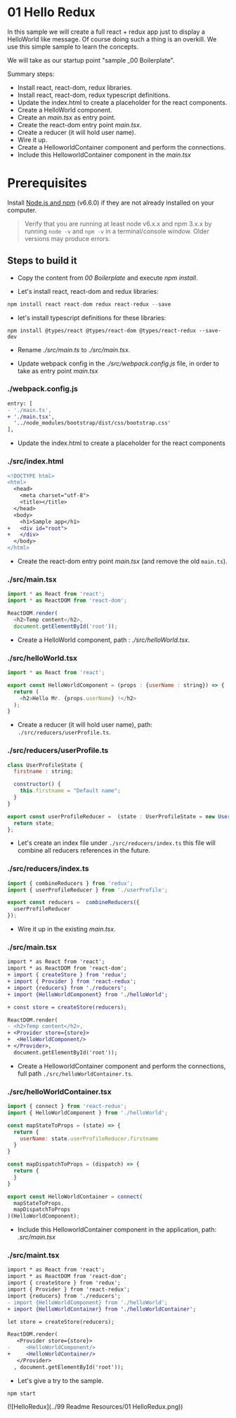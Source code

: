 # 01 Hello Redux

In this sample we will create a full react + redux app just to display a HelloWorld like message.
Of course doing such a thing is an overkill. We use this simple sample to learn the
concepts.

We will take as our startup point "sample _00 Boilerplate".


Summary steps:

- Install react, react-dom, redux libraries.
- Install react, react-dom, redux typescript definitions.
- Update the index.html to create a placeholder for the react components.
- Create a HelloWorld component.
- Create an _main.tsx_ as entry point.
- Create the react-dom entry point _main.tsx_.
- Create a reducer (it will hold user name).
- Wire it up.
- Create a HelloworldContainer component and perform the connections.
- Include this HelloworldContainer component in the _main.tsx_

# Prerequisites

Install [Node.js and npm](https://nodejs.org/en/) (v6.6.0) if they are not already installed on your computer.

> Verify that you are running at least node v6.x.x and npm 3.x.x by running `node -v` and `npm -v` in a terminal/console window. Older versions may produce errors.

## Steps to build it

- Copy the content from _00 Boilerplate_ and execute _npm install_.

- Let's install react, react-dom and redux libraries:

```javascript
npm install react react-dom redux react-redux --save
```

- let's install typescript definitions for these libraries:

```
npm install @types/react @types/react-dom @types/react-redux --save-dev
```

- Rename _./src/main.ts_ to _./src/main.tsx_.

- Update webpack config in the _./src/webpack.config.js_ file, in order to take as entry point _main.tsx_

### ./webpack.config.js
```diff
entry: [
- './main.ts',
+ './main.tsx',
  '../node_modules/bootstrap/dist/css/bootstrap.css'
],

```

- Update the index.html to create a placeholder for the react components

### ./src/index.html
```diff
<!DOCTYPE html>
<html>
  <head>
    <meta charset="utf-8">
    <title></title>
  </head>
  <body>
    <h1>Sample app</h1>
+   <div id="root">
+   </div>    
  </body>
</html>
```

- Create the react-dom entry point _main.tsx_ (and remove the old `main.ts`).

### ./src/main.tsx
```javascript
import * as React from 'react';
import * as ReactDOM from 'react-dom';

ReactDOM.render(
  <h2>Temp content</h2>,
  document.getElementById('root'));

```

- Create a HelloWorld component, path : _./src/helloWorld.tsx_.

### ./src/helloWorld.tsx
```javascript
import * as React from 'react';

export const HelloWorldComponent = (props : {userName : string}) => {
  return (
    <h2>Hello Mr. {props.userName} !</h2>
  );
}
```

- Create a reducer (it will hold user name), path: `./src/reducers/userProfile.ts`.

### ./src/reducers/userProfile.ts
```javascript
class UserProfileState {
  firstname : string;

  constructor() {
    this.firstname = "Default name";
  }
}

export const userProfileReducer =  (state : UserProfileState = new UserProfileState(), action) => {
  return state;
};

```

- Let's create an index file under `./src/reducers/index.ts` this file will
combine all reducers references in the future.

### ./src/reducers/index.ts
```javascript
import { combineReducers } from 'redux';
import { userProfileReducer } from './userProfile';

export const reducers =  combineReducers({
  userProfileReducer
});

```

- Wire it up in the existing _main.tsx_.

### ./src/main.tsx
```diff
import * as React from 'react';
import * as ReactDOM from 'react-dom';
+ import { createStore } from 'redux';
+ import { Provider } from 'react-redux';
+ import {reducers} from './reducers';
+ import {HelloWorldComponent} from './helloWorld';

+ const store = createStore(reducers);

ReactDOM.render(
- <h2>Temp content</h2>,
+ <Provider store={store}>
+  <HelloWorldComponent/>
+ </Provider>,
  document.getElementById('root'));

```

- Create a HelloworldContainer component and perform the connections, full path
`./src/helloWorldContainer.ts`.

### ./src/helloWorldContainer.tsx
```javascript
import { connect } from 'react-redux';
import { HelloWorldComponent } from './helloWorld';

const mapStateToProps = (state) => {
  return {
    userName: state.userProfileReducer.firstname
  }
}

const mapDispatchToProps = (dispatch) => {
  return {
  }
}

export const HelloWorldContainer = connect(
  mapStateToProps,
  mapDispatchToProps
)(HelloWorldComponent);

```

- Include this HelloworldContainer component in the application, path: _.src/main.tsx_

### ./src/maint.tsx
```diff
import * as React from 'react';
import * as ReactDOM from 'react-dom';
import { createStore } from 'redux';
import { Provider } from 'react-redux';
import {reducers} from './reducers';
- import {HelloWorldComponent} from './helloWorld';
+ import {HelloWorldContainer} from './helloWorldContainer';

let store = createStore(reducers);

ReactDOM.render(
   <Provider store={store}>
-     <HelloWorldComponent/>
+     <HelloWorldContainer/>
   </Provider>
  , document.getElementById('root'));

```

- Let's give a try to the sample.

```
npm start
```

(![HelloRedux](../99 Readme Resources/01 HelloRedux.png))
